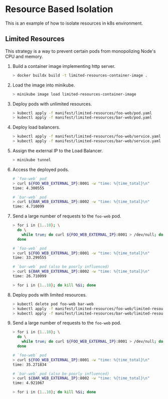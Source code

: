 # Resource Based Isolation

This is an example of how to isolate resources in k8s environment.

## Limited Resources

This strategy is a way to prevent certain pods from monopolizing Node's CPU and memory.

1. Build a container image implementing http server.

    ```bash
    > docker buildx build -t limited-resources-container-image .

2. Load the image into minikube.

    ```bash
    > minikube image load limited-resources-container-image
    ```

3. Deploy pods with unlimited resources.

    ```bash
    > kubectl apply -f manifest/limited-resources/foo-web/pod.yaml
    > kubectl apply -f manifest/limited-resources/bar-web/pod.yaml
    ```

4. Deploy load balancers.

    ```bash
    > kubectl apply -f manifest/limited-resources/foo-web/service.yaml
    > kubectl apply -f manifest/limited-resources/bar-web/service.yaml
    ```

5. Assign the external IP to the Load Balancer.

    ```bash
    > minikube tunnel
    ```

6. Access the deployed pods.

    ```bash
    # `foo-web` pod
    > curl ${FOO_WEB_EXTERNAL_IP}:8001 -w "time: %{time_total}\n"
    time: 4.300555

    # `bar-web` pod
    > curl ${BAR_WEB_EXTERNAL_IP}:8002 -w "time: %{time_total}\n"
    time: 4.710099
    ```

7. Send a large number of requests to the `foo-web` pod.

    ```bash
    > for i in {1..10}; \
      do \
        while true; do curl ${FOO_WEB_EXTERNAL_IP}:8001 > /dev/null; done & \
      done

    # `foo-web` pod
    > curl ${FOO_WEB_EXTERNAL_IP}:8001 -w "time: %{time_total}\n"
    time: 33.299555

    # `bar-web` pod (also be poorly influenced)
    > curl ${BAR_WEB_EXTERNAL_IP}:8002 -w "time: %{time_total}\n"
    time: 26.710099

    > for i in {1..10}; do kill %$i; done
    ```

8. Deploy pods with limited resources.

    ```bash
    > kubectl delete pod foo-web bar-web
    > kubectl apply -f manifest/limited-resources/foo-web/limited-resources-pod.yaml
    > kubectl apply -f manifest/limited-resources/bar-web/limited-resources-pod.yaml
    ```

9. Send a large number of requests to the `foo-web` pod.

    ```bash
    > for i in {1..10}; \
      do \
        while true; do curl ${FOO_WEB_EXTERNAL_IP}:8001 > /dev/null; done & \
      done

    # `foo-web` pod
    > curl ${FOO_WEB_EXTERNAL_IP}:8001 -w "time: %{time_total}\n"
    time: 35.271834

    # `bar-web` pod (also be poorly influenced)
    > curl ${BAR_WEB_EXTERNAL_IP}:8002 -w "time: %{time_total}\n"
    time: 4.921067

    > for i in {1..10}; do kill %$i; done
    ```
